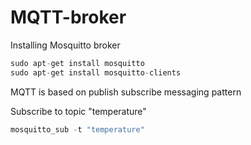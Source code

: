 # MQTT-broker

Installing Mosquitto broker

```python
sudo apt-get install mosquitto
sudo apt-get install mosquitto-clients
```

MQTT is based on publish subscribe messaging pattern

Subscribe to topic "temperature"

```python
mosquitto_sub -t "temperature"
```
